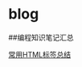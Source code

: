 # blog
 ##编程知识笔记汇总

 [常用HTML标签总结](https://github.com/BelieveXIA/blog/blob/master/%E5%B8%B8%E7%94%A8HTML%E6%A0%87%E7%AD%BE%E6%80%BB%E7%BB%93.md)

